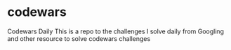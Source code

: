 # codewars
Codewars Daily
This is a repo to the challenges I solve daily from Googling and other resource to solve codewars challenges
